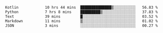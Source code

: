 <!--START_SECTION:waka-->

```txt
Kotlin            10 hrs 44 mins  ██████████████▒░░░░░░░░░░   56.83 %
Python            7 hrs 8 mins    █████████▒░░░░░░░░░░░░░░░   37.83 %
Text              39 mins         █░░░░░░░░░░░░░░░░░░░░░░░░   03.52 %
Markdown          11 mins         ▒░░░░░░░░░░░░░░░░░░░░░░░░   01.02 %
JSON              3 mins          ░░░░░░░░░░░░░░░░░░░░░░░░░   00.27 %
```

<!--END_SECTION:waka-->
